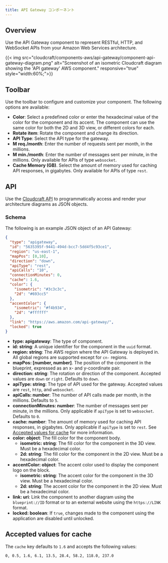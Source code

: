 ```yaml
---
title: API Gateway コンポーネント
---
```

## Overview

Use the API Gateway component to represent RESTful, HTTP, and WebSocket APIs from your Amazon Web Services architecture.

{{< img src="cloudcraft/components-aws/api-gateway/component-api-gateway-diagram.png" alt="Screenshot of an isometric Cloudcraft diagram showing the 'API gateway' AWS component." responsive="true" style="width:60%;">}}

## Toolbar

Use the toolbar to configure and customize your component. The following options are available:

- **Color**: Select a predefined color or enter the hexadecimal value of the color for the component and its accent. The component can use the same color for both the 2D and 3D view, or different colors for each.
- **Rotate item**: Rotate the component and change its direction.
- **API Type**: Select the API type for the gateway.
- **M req./month**: Enter the number of requests sent per month, in the millions.
- **M min./month**: Enter the number of messages sent per minute, in the millions. Only available for APIs of type `websocket`.
- **Cache Memory (GB)**. Select the amount of memory used for caching API responses, in gigabytes. Only available for APIs of type `rest`.

## API

Use the [Cloudcraft API][1] to programmatically access and render your architecture diagrams as JSON objects.

### Schema

The following is an example JSON object of an API Gateway:

```json
{
  "type": "apigateway",
  "id": "5635395f-9441-494d-bcc7-5dd4f5c93ce1",
  "region": "us-east-1",
  "mapPos": [0,10],
  "direction": "down",
  "apiType": "rest",
  "apiCalls": "10",
  "connectionMinutes": 0,
  "cache": 1.6,
  "color": {
    "isometric": "#3c3c3c",
    "2d": "#693cc5"
  },
  "accentColor": {
    "isometric": "#f4b934",
    "2d": "#ffffff"
  },
  "link": "https://aws.amazon.com/api-gateway/",
  "locked": true
}
```

- **type: apigateway**: The type of component.
- **id: string**: A unique identifier for the component in the `uuid` format.
- **region: string**: The AWS region where the API Gateway is deployed in. All global regions are supported except for `cn-` regions.
- **mapPos: [number, number]**. The position of the component in the blueprint, expressed as an x- and y-coordinate pair.
- **direction: string**: The rotation or direction of the component. Accepted values are  `down` or  `right`. Defaults to `down`.
- **apiType: string**: The type of API used for the gateway. Accepted values are `rest`, `http`, and `websocket`.
- **apiCalls: number**: The number of API calls made per month, in the millions. Defaults to `5`.
- **connectionMinutes: number**: The number of messages sent per minute, in the millions. Only applicable if `apiType` is set to `websocket`. Defaults to `0`.
- **cache: number**: The amount of memory used for caching API responses, in gigabytes. Only applicable if `apiType` is set to `rest`. See [Accepted values for cache](#accepted-values-for-cache) for more information.
- **color: object**: The fill color for the component body.
  - **isometric: string**: The fill color for the component in the 3D view. Must be a hexadecimal color.
  - **2d: string**: The fill color for the component in the 2D view. Must be a hexadecimal color.
- **accentColor: object**: The accent color used to display the component logo on the block.
  - **isometric: string**: The accent color for the component in the 3D view. Must be a hexadecimal color.
  - **2d: string**: The accent color for the component in the 2D view. Must be a hexadecimal color.
- **link: uri**: Link the component to another diagram using the `blueprint://ID` format or to an external website using the `https://LINK` format.
- **locked: boolean**: If `true`, changes made to the component using the application are disabled until unlocked.

## Accepted values for cache

The `cache` key defaults to `1.6` and accepts the following values:

```
0, 0.5, 1.6, 6.1, 13.5, 28.4, 58.2, 118.0, 237.0
```

[1]: https://developers.cloudcraft.co/